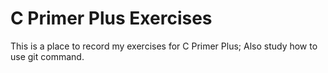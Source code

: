 # C Primer Plus Exercises
This is a place to record my exercises for C Primer Plus;
Also study how to use git command.

